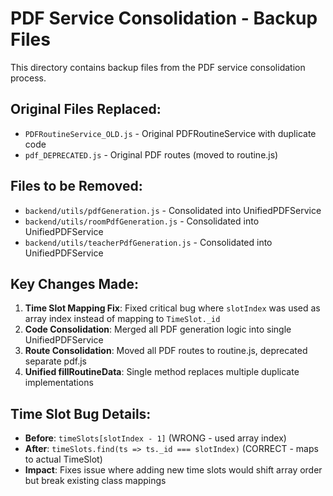 # PDF Service Consolidation - Backup Files

This directory contains backup files from the PDF service consolidation process.

## Original Files Replaced:
- `PDFRoutineService_OLD.js` - Original PDFRoutineService with duplicate code
- `pdf_DEPRECATED.js` - Original PDF routes (moved to routine.js)

## Files to be Removed:
- `backend/utils/pdfGeneration.js` - Consolidated into UnifiedPDFService
- `backend/utils/roomPdfGeneration.js` - Consolidated into UnifiedPDFService  
- `backend/utils/teacherPdfGeneration.js` - Consolidated into UnifiedPDFService

## Key Changes Made:
1. **Time Slot Mapping Fix**: Fixed critical bug where `slotIndex` was used as array index instead of mapping to `TimeSlot._id`
2. **Code Consolidation**: Merged all PDF generation logic into single UnifiedPDFService
3. **Route Consolidation**: Moved all PDF routes to routine.js, deprecated separate pdf.js
4. **Unified fillRoutineData**: Single method replaces multiple duplicate implementations

## Time Slot Bug Details:
- **Before**: `timeSlots[slotIndex - 1]` (WRONG - used array index)
- **After**: `timeSlots.find(ts => ts._id === slotIndex)` (CORRECT - maps to actual TimeSlot)
- **Impact**: Fixes issue where adding new time slots would shift array order but break existing class mappings
